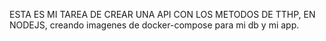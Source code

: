 ESTA ES MI TAREA DE CREAR UNA API CON LOS METODOS DE TTHP, EN NODEJS, creando imagenes de docker-compose para mi db y mi app.